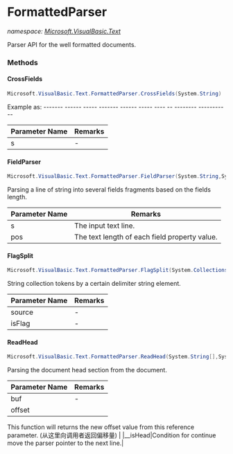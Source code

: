 ﻿# FormattedParser
_namespace: [Microsoft.VisualBasic.Text](./index.md)_

Parser API for the well formatted documents.



### Methods

#### CrossFields
```csharp
Microsoft.VisualBasic.Text.FormattedParser.CrossFields(System.String)
```
Example as: ------- ------ ----- ------- ------ ----- ---- -- -------- -----------

|Parameter Name|Remarks|
|--------------|-------|
|s|-|


#### FieldParser
```csharp
Microsoft.VisualBasic.Text.FormattedParser.FieldParser(System.String,System.Int32[])
```
Parsing a line of string into several fields fragments based on the fields length.

|Parameter Name|Remarks|
|--------------|-------|
|s|The input text line.|
|pos|The text length of each field property value.|


#### FlagSplit
```csharp
Microsoft.VisualBasic.Text.FormattedParser.FlagSplit(System.Collections.Generic.IEnumerable{System.String},System.Func{System.String,System.Boolean})
```
String collection tokens by a certain delimiter string element.

|Parameter Name|Remarks|
|--------------|-------|
|source|-|
|isFlag|-|


#### ReadHead
```csharp
Microsoft.VisualBasic.Text.FormattedParser.ReadHead(System.String[],System.Int32@,Microsoft.VisualBasic.Text.FormattedParser.DoContinute)
```
Parsing the document head section from the document.

|Parameter Name|Remarks|
|--------------|-------|
|buf|-|
|offset|
 This function will returns the new offset value from this reference parameter.
 (从这里向调用者返回偏移量)
 |
|__isHead|Condition for continue move the parser pointer to the next line.|



